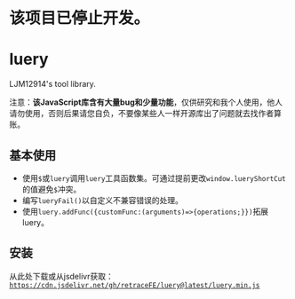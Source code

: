 # 该项目已停止开发。

# luery

LJM12914's tool library.

注意：**该JavaScript库含有大量bug和少量功能**，仅供研究和我个人使用，他人请勿使用，否则后果请您自负，不要像某些人一样开源库出了问题就去找作者算账。

## 基本使用
- 使用`$`或`luery`调用`luery`工具函数集。可通过提前更改`window.lueryShortCut`的值避免`$`冲突。
- 编写`lueryFail()`以自定义不兼容错误的处理。
- 使用`luery.addFunc({customFunc:(arguments)=>{operations;}})`拓展luery。

## 安装
从此处下载或从jsdelivr获取：[`https://cdn.jsdelivr.net/gh/retraceFE/luery@latest/luery.min.js`](https://cdn.jsdelivr.net/gh/retraceFE/luery@latest/luery.min.js)
